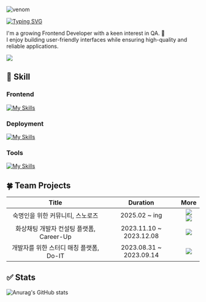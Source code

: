 ![venom](https://capsule-render.vercel.app/api?type=venom&height=200&text=Dawncoding.&fontSize=70&color=0:CDE4AD,100:7BD1D2&fontColor=f7f5f5&stroke=6FC7E1)

[![Typing SVG](https://readme-typing-svg.demolab.com?font=Monomakh&size=30&pause=1000&color=4B9BF7&width=435&lines=Growing+Frontend+Developer;with+a+keen+interest+in+QA)](https://git.io/typing-svg)
<p>
I'm a growing Frontend Developer with a keen interest in QA. 💭<br/>
I enjoy building user-friendly interfaces while ensuring high-quality and reliable applications.
</p>

<a href="https://hits.seeyoufarm.com"><img src="https://hits.seeyoufarm.com/api/count/incr/badge.svg?url=https%3A%2F%2Fgithub.com%2Fgjbae1212%2Fhit-counter&count_bg=%2383CEFF&title_bg=%237B8286&icon=github.svg&icon_color=%23E7E7E7&title=hits&edge_flat=false"/></a>

## 💎 Skill
### Frontend
[![My Skills](https://skillicons.dev/icons?i=js,ts,react,nextjs,materialui,html,css,sass)](https://skillicons.dev)

### Deployment
[![My Skills](https://skillicons.dev/icons?i=vercel,netlify,aws)](https://skillicons.dev)

### Tools
[![My Skills](https://skillicons.dev/icons?i=figma,vscode,github,gitlab,notion)](https://skillicons.dev)

## 🍀 Team Projects
|                       Title                       |     Duration      |                                                                                         More                                                                                         |
| :-----------------------------------------------: | :---------------: | :----------------------------------------------------------------------------------------------------------------------------------------------------------------------------------: |
|         숙명인을 위한 커뮤니티, 스노로즈          |   2025.02 ~ ing   |                                             <a href="https://github.com/snorose/snorose-front-react" target="_blank" ><img src="https://img.shields.io/badge/GitHub-100000?style=for-the-badge&logo=github&logoColor=white" /><br><a href="https://www.snorose.com/" target="_blank"><img src="https://img.shields.io/badge/website-4285F4?style=for-the-badge&logo=About.me&logoColor=white" />                                         |
|  화상채팅 개발자 컨설팅 플랫폼, Career-Up   | 2023.11.10 ~ 2023.12.08 |                                               <a href="https://github.com/dawncoding/career-up-front" target="_blank"><img src="https://img.shields.io/badge/GitHub-100000?style=for-the-badge&logo=github&logoColor=white" />                                               |
|           개발자를 위한 스터디 매칭 플랫폼, Do-IT           |   2023.08.31 ~ 2023.09.14   |                                                            <a href="https://github.com/dawncoding/Do-IT" target="_blank"><img src="https://img.shields.io/badge/GitHub-100000?style=for-the-badge&logo=github&logoColor=white" />                                                            |

## ✅ Stats
![Anurag's GitHub stats](https://github-readme-stats.vercel.app/api?username=dawncoding&show_icons=true&theme=default)
